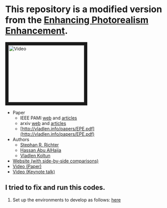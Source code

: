 # This repository is a modified version from the [Enhancing Photorealism Enhancement](https://github.com/isl-org/PhotorealismEnhancement). 

<a href="http://www.youtube.com/watch?feature=player_embedded&v=P1IcaBn3ej0
" target="_blank"><img src="http://img.youtube.com/vi/P1IcaBn3ej0/0.jpg" 
alt="Video" width="240" height="180" border="10" /></a>

- Paper
  - IEEE PAMI [web](https://ieeexplore.ieee.org/document/9756256) and [articles](https://ieeexplore.ieee.org/stamp/stamp.jsp?arnumber=9756256)
  - arxiv [web](https://arxiv.org/abs/2105.04619) and [articles](https://arxiv.org/pdf/2105.04619) 
  - [http://vladlen.info/papers/EPE.pdf](http://vladlen.info/papers/EPE.pdf)
- Authors
  - [Stephan R. Richter](https://scholar.google.com/citations?user=6hB2vJUAAAAJ&hl=en)
  - [Hassan Abu AlHaija](https://hassanhaija.github.io/)
  - [Vladlen Koltun](http://vladlen.info) 
- [Website (with side-by-side comparisons)](https://isl-org.github.io/PhotorealismEnhancement/)
- [Video (Paper)](https://www.youtube.com/watch?v=P1IcaBn3ej0)
- [Video (Keynote talk)](https://youtu.be/yLLhMkctfBY?t=2360)

## I tried to fix and run this codes.

1. Set up the environments to develop as follows: [here](./docs/01_setup_dev_env.md)